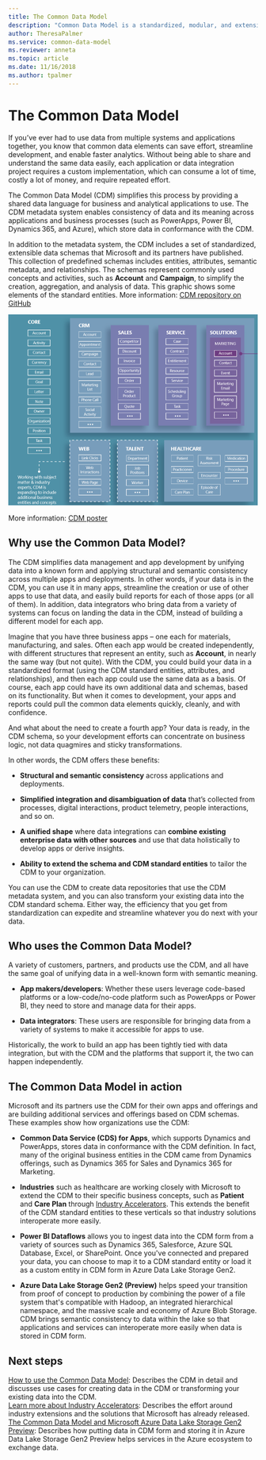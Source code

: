 ```yaml
---
title: The Common Data Model
description: "Common Data Model is a standardized, modular, and extensible collection of data schemas that Microsoft published to help you build, use, and analyze data."
author: TheresaPalmer
ms.service: common-data-model
ms.reviewer: anneta
ms.topic: article
ms.date: 11/16/2018
ms.author: tpalmer
---
```


# The Common Data Model

If you’ve ever had to use data from multiple systems and applications together, you know that common data elements can save effort, streamline development, and enable faster analytics. Without being able to share and understand the same data easily, each application or data integration project requires a custom implementation, which can consume a lot of time, costly a lot of money, and require repeated effort.

The Common Data Model (CDM) simplifies this process by providing a shared data language for business and analytical applications to use. The CDM metadata system enables consistency of data and its meaning across applications and business processes (such as PowerApps, Power BI, Dynamics 365, and Azure), which store data in conformance with the CDM.

In addition to the metadata system, the CDM includes a set of standardized, extensible data schemas that Microsoft and its partners have published. This collection of predefined schemas includes entities, attributes, semantic metadata, and relationships. The schemas represent commonly used concepts and activities, such as **Account** and **Campaign**, to simplify the creation, aggregation, and analysis of data. This graphic shows some elements of the standard entities. More information: [CDM repository on GitHub](https://aka.ms/cdmrepo)

![Common Data Model](media/cdm-entities.png "Common Data Model")

More information: [CDM poster](https://aka.ms/cdmposter)

## Why use the Common Data Model?

The CDM simplifies data management and app development by unifying data into a known form and applying structural and semantic consistency across multiple apps and deployments. In other words, if your data is in the CDM, you can use it in many apps, streamline the creation or use of other apps to use that data, and easily build reports for each of those apps (or all of them). In addition, data integrators who bring data from a variety of systems can focus on landing the data in the CDM, instead of building a different model for each app.

Imagine that you have three business apps – one each for materials, manufacturing, and sales. Often each app would be created independently, with different structures that represent an entity, such as **Account**, in nearly the same way (but not quite). With the CDM, you could build your data in a standardized format (using the CDM standard entities, attributes, and relationships), and then each app could use the same data as a basis. Of course, each app could have its own additional data and schemas, based on its functionality. But when it comes to development, your apps and reports could pull the common data elements quickly, cleanly, and with confidence.

And what about the need to create a fourth app? Your data is ready, in the CDM schema, so your development efforts can concentrate on
business logic, not data quagmires and sticky transformations.

In other words, the CDM offers these benefits:

- **Structural and semantic consistency** across applications and deployments.

- **Simplified integration and disambiguation of data** that’s collected from processes, digital interactions, product telemetry, people interactions, and so on.

- **A unified shape** where data integrations can **combine existing enterprise data with other sources** and use that data holistically to develop apps or derive insights.

- **Ability to extend the schema and CDM standard entities** to tailor the CDM to your organization.

You can use the CDM to create data repositories that use the CDM metadata system, and you can also transform your existing data into the CDM standard schema. Either way, the efficiency that you get from standardization can expedite and streamline whatever you do next with your data.

## Who uses the Common Data Model?

A variety of customers, partners, and products use the CDM, and all have the same goal of unifying data in a well-known form with semantic meaning.

- **App makers/developers**: Whether these users leverage code-based platforms or a low-code/no-code platform such as PowerApps or Power BI, they need to store and manage data for their apps.

- **Data integrators**: These users are responsible for bringing data from a variety of systems to make it accessible for apps to use.

Historically, the work to build an app has been tightly tied with data integration, but with the CDM and the platforms that support it, the two can happen independently.

## The Common Data Model in action

Microsoft and its partners use the CDM for their own apps and offerings and are building additional services and offerings
based on CDM schemas. These examples show how organizations use the CDM:

- **Common Data Service (CDS) for Apps**, which supports Dynamics and PowerApps, stores data in conformance with the CDM definition. In fact, many of the original business entities in the CDM came from Dynamics offerings, such as Dynamics 365 for Sales and Dynamics 365 for Marketing.

- **Industries** such as healthcare are working closely with Microsoft to extend the CDM to their specific business concepts, such as **Patient** and **Care Plan** through [Industry Accelerators](industry-accelerators.md). This extends the benefit of the CDM standard entities to these verticals so that industry solutions interoperate more easily. 

- **Power BI Dataflows** allows you to ingest data into the CDM form from a variety of sources such as Dynamics 365, Salesforce, Azure SQL Database, Excel, or SharePoint. Once you've connected and prepared your data, you can choose to map it to a CDM standard entity or load it as a custom entity in CDM form in Azure Data Lake Storage Gen2.

- **Azure Data Lake Storage Gen2 (Preview)** helps speed your transition from proof of concept to production by combining the power of a file system that's compatible with Hadoop, an integrated hierarchical namespace, and the massive scale and economy of Azure Blob Storage. CDM brings semantic consistency to data within the lake so that applications and services can interoperate more easily when data is stored in CDM form.

## Next steps

[How to use the Common Data Model](use.md): Describes the CDM in detail and discusses use cases for creating data in the CDM or transforming your existing data into the CDM.  
[Learn more about Industry Accelerators](industry-accelerators.md): Describes the effort around industry extensions and the solutions that Microsoft has already released.  
[The Common Data Model and Microsoft Azure Data Lake Storage Gen2 Preview](data-lake.md): Describes how putting data in CDM form and storing it in Azure Data Lake Storage Gen2 Preview helps services in the Azure ecosystem to exchange data.
